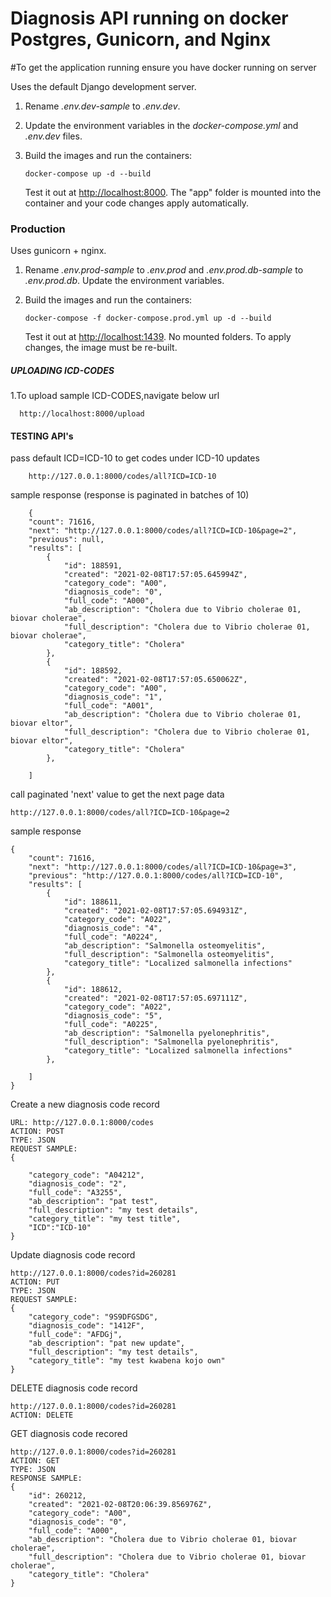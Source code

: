 # Diagnosis API running on docker Postgres, Gunicorn, and Nginx


#To get the application running ensure you have docker running on server

Uses the default Django development server.

1. Rename *.env.dev-sample* to *.env.dev*.
2. Update the environment variables in the *docker-compose.yml* and *.env.dev* files.
3. Build the images and run the containers:

    ```
    docker-compose up -d --build
    ```

    Test it out at [http://localhost:8000](http://localhost:8000). The "app" folder is mounted into the container and your code changes apply automatically.

### Production

Uses gunicorn + nginx.

1. Rename *.env.prod-sample* to *.env.prod* and *.env.prod.db-sample* to *.env.prod.db*. Update the environment variables.
2. Build the images and run the containers:

    ```
    docker-compose -f docker-compose.prod.yml up -d --build
    ```

    Test it out at [http://localhost:1439](http://localhost:1337). No mounted folders. To apply changes, the image must be re-built.
    
#####  UPLOADING ICD-CODES  
 1.To upload sample ICD-CODES,navigate below url
  ```
    http://localhost:8000/upload
```

#### TESTING API's
pass default ICD=ICD-10 to get codes under ICD-10 updates
```
    http://127.0.0.1:8000/codes/all?ICD=ICD-10
```
sample response (response is paginated in batches of 10)
```
    {
    "count": 71616,
    "next": "http://127.0.0.1:8000/codes/all?ICD=ICD-10&page=2",
    "previous": null,
    "results": [
        {
            "id": 188591,
            "created": "2021-02-08T17:57:05.645994Z",
            "category_code": "A00",
            "diagnosis_code": "0",
            "full_code": "A000",
            "ab_description": "Cholera due to Vibrio cholerae 01, biovar cholerae",
            "full_description": "Cholera due to Vibrio cholerae 01, biovar cholerae",
            "category_title": "Cholera"
        },
        {
            "id": 188592,
            "created": "2021-02-08T17:57:05.650062Z",
            "category_code": "A00",
            "diagnosis_code": "1",
            "full_code": "A001",
            "ab_description": "Cholera due to Vibrio cholerae 01, biovar eltor",
            "full_description": "Cholera due to Vibrio cholerae 01, biovar eltor",
            "category_title": "Cholera"
        },
       
    ]
```
call paginated 'next' value to get the next page data

```
http://127.0.0.1:8000/codes/all?ICD=ICD-10&page=2
```
sample response

```
{
    "count": 71616,
    "next": "http://127.0.0.1:8000/codes/all?ICD=ICD-10&page=3",
    "previous": "http://127.0.0.1:8000/codes/all?ICD=ICD-10",
    "results": [
        {
            "id": 188611,
            "created": "2021-02-08T17:57:05.694931Z",
            "category_code": "A022",
            "diagnosis_code": "4",
            "full_code": "A0224",
            "ab_description": "Salmonella osteomyelitis",
            "full_description": "Salmonella osteomyelitis",
            "category_title": "Localized salmonella infections"
        },
        {
            "id": 188612,
            "created": "2021-02-08T17:57:05.697111Z",
            "category_code": "A022",
            "diagnosis_code": "5",
            "full_code": "A0225",
            "ab_description": "Salmonella pyelonephritis",
            "full_description": "Salmonella pyelonephritis",
            "category_title": "Localized salmonella infections"
        },
      
    ]
}
```
Create a new diagnosis code record

```
URL: http://127.0.0.1:8000/codes
ACTION: POST
TYPE: JSON
REQUEST SAMPLE: 
{

    "category_code": "A04212",
    "diagnosis_code": "2",
    "full_code": "A3255",
    "ab_description": "pat test",
    "full_description": "my test details",
    "category_title": "my test title",
    "ICD":"ICD-10"
}

```
Update diagnosis code record

```
http://127.0.0.1:8000/codes?id=260281
ACTION: PUT
TYPE: JSON
REQUEST SAMPLE: 
{
    "category_code": "9S9DFGSDG",
    "diagnosis_code": "1412F",
    "full_code": "AFDGj",
    "ab_description": "pat new update",
    "full_description": "my test details",
    "category_title": "my test kwabena kojo own"
}

```
DELETE diagnosis code record
```
http://127.0.0.1:8000/codes?id=260281
ACTION: DELETE
```

GET diagnosis code recored

```
http://127.0.0.1:8000/codes?id=260281
ACTION: GET
TYPE: JSON
RESPONSE SAMPLE: 
{
    "id": 260212,
    "created": "2021-02-08T20:06:39.856976Z",
    "category_code": "A00",
    "diagnosis_code": "0",
    "full_code": "A000",
    "ab_description": "Cholera due to Vibrio cholerae 01, biovar cholerae",
    "full_description": "Cholera due to Vibrio cholerae 01, biovar cholerae",
    "category_title": "Cholera"
}

```
